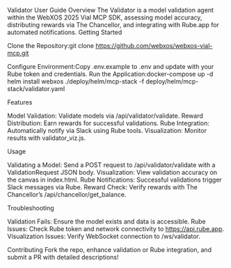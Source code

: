Validator User Guide
Overview
The Validator is a model validation agent within the WebXOS 2025 Vial MCP SDK, assessing model accuracy, distributing rewards via The Chancellor, and integrating with Rube.app for automated notifications.
Getting Started

Clone the Repository:git clone https://github.com/webxos/webxos-vial-mcp.git


Configure Environment:Copy .env.example to .env and update with your Rube token and credentials.
Run the Application:docker-compose up -d
helm install webxos ./deploy/helm/mcp-stack -f deploy/helm/mcp-stack/validator.yaml



Features

Model Validation: Validate models via /api/validator/validate.
Reward Distribution: Earn rewards for successful validations.
Rube Integration: Automatically notify via Slack using Rube tools.
Visualization: Monitor results with validator_viz.js.

Usage

Validating a Model: Send a POST request to /api/validator/validate with a ValidationRequest JSON body.
Visualization: View validation accuracy on the canvas in index.html.
Rube Notifications: Successful validations trigger Slack messages via Rube.
Reward Check: Verify rewards with The Chancellor’s /api/chancellor/get_balance.

Troubleshooting

Validation Fails: Ensure the model exists and data is accessible.
Rube Issues: Check Rube token and network connectivity to https://api.rube.app.
Visualization Issues: Verify WebSocket connection to /ws/validator.

Contributing
Fork the repo, enhance validation or Rube integration, and submit a PR with detailed descriptions!

